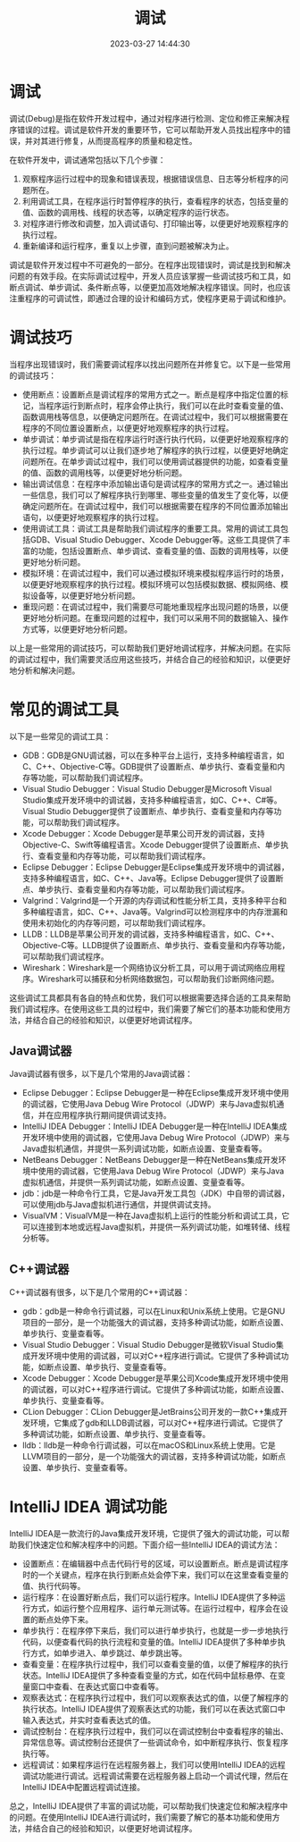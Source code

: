 ﻿---
title: 调试
date: 2023-03-27 14:44:30
summary: 本文分享调试相关的基础知识。
tags:
- 程序设计
categories:
- 程序设计
---

# 调试

调试(Debug)是指在软件开发过程中，通过对程序进行检测、定位和修正来解决程序错误的过程。调试是软件开发的重要环节，它可以帮助开发人员找出程序中的错误，并对其进行修复，从而提高程序的质量和稳定性。

在软件开发中，调试通常包括以下几个步骤：
1. 观察程序运行过程中的现象和错误表现，根据错误信息、日志等分析程序的问题所在。
2. 利用调试工具，在程序运行时暂停程序的执行，查看程序的状态，包括变量的值、函数的调用栈、线程的状态等，以确定程序的运行状态。
3. 对程序进行修改和调整，加入调试语句、打印输出等，以便更好地观察程序的执行过程。
4. 重新编译和运行程序，重复以上步骤，直到问题被解决为止。

调试是软件开发过程中不可避免的一部分。在程序出现错误时，调试是找到和解决问题的有效手段。在实际调试过程中，开发人员应该掌握一些调试技巧和工具，如断点调试、单步调试、条件断点等，以便更加高效地解决程序错误。同时，也应该注重程序的可调试性，即通过合理的设计和编码方式，使程序更易于调试和维护。

# 调试技巧

当程序出现错误时，我们需要调试程序以找出问题所在并修复它。以下是一些常用的调试技巧：
- 使用断点：设置断点是调试程序的常用方式之一。断点是程序中指定位置的标记，当程序运行到断点时，程序会停止执行，我们可以在此时查看变量的值、函数调用栈等信息，以便确定问题所在。在调试过程中，我们可以根据需要在程序的不同位置设置断点，以便更好地观察程序的执行过程。
- 单步调试：单步调试是指在程序运行时逐行执行代码，以便更好地观察程序的执行过程。单步调试可以让我们逐步地了解程序的执行过程，以便更好地确定问题所在。在单步调试过程中，我们可以使用调试器提供的功能，如查看变量的值、函数的调用栈等，以便更好地分析问题。
- 输出调试信息：在程序中添加输出语句是调试程序的常用方式之一。通过输出一些信息，我们可以了解程序执行到哪里、哪些变量的值发生了变化等，以便确定问题所在。在调试过程中，我们可以根据需要在程序的不同位置添加输出语句，以便更好地观察程序的执行过程。
- 使用调试工具：调试工具是帮助我们调试程序的重要工具。常用的调试工具包括GDB、Visual Studio Debugger、Xcode Debugger等。这些工具提供了丰富的功能，包括设置断点、单步调试、查看变量的值、函数的调用栈等，以便更好地分析问题。
- 模拟环境：在调试过程中，我们可以通过模拟环境来模拟程序运行时的场景，以便更好地观察程序的执行过程。模拟环境可以包括模拟数据、模拟网络、模拟设备等，以便更好地分析问题。
- 重现问题：在调试过程中，我们需要尽可能地重现程序出现问题的场景，以便更好地分析问题。在重现问题的过程中，我们可以采用不同的数据输入、操作方式等，以便更好地分析问题。

以上是一些常用的调试技巧，可以帮助我们更好地调试程序，并解决问题。在实际的调试过程中，我们需要灵活应用这些技巧，并结合自己的经验和知识，以便更好地分析和解决问题。

# 常见的调试工具

以下是一些常见的调试工具：
- GDB：GDB是GNU调试器，可以在多种平台上运行，支持多种编程语言，如C、C++、Objective-C等。GDB提供了设置断点、单步执行、查看变量和内存等功能，可以帮助我们调试程序。
- Visual Studio Debugger：Visual Studio Debugger是Microsoft Visual Studio集成开发环境中的调试器，支持多种编程语言，如C、C++、C#等。Visual Studio Debugger提供了设置断点、单步执行、查看变量和内存等功能，可以帮助我们调试程序。
- Xcode Debugger：Xcode Debugger是苹果公司开发的调试器，支持Objective-C、Swift等编程语言。Xcode Debugger提供了设置断点、单步执行、查看变量和内存等功能，可以帮助我们调试程序。
- Eclipse Debugger：Eclipse Debugger是Eclipse集成开发环境中的调试器，支持多种编程语言，如C、C++、Java等。Eclipse Debugger提供了设置断点、单步执行、查看变量和内存等功能，可以帮助我们调试程序。
- Valgrind：Valgrind是一个开源的内存调试和性能分析工具，支持多种平台和多种编程语言，如C、C++、Java等。Valgrind可以检测程序中的内存泄漏和使用未初始化的内存等问题，可以帮助我们调试程序。
- LLDB：LLDB是苹果公司开发的调试器，支持多种编程语言，如C、C++、Objective-C等。LLDB提供了设置断点、单步执行、查看变量和内存等功能，可以帮助我们调试程序。
- Wireshark：Wireshark是一个网络协议分析工具，可以用于调试网络应用程序。Wireshark可以捕获和分析网络数据包，可以帮助我们诊断网络问题。

这些调试工具都具有各自的特点和优势，我们可以根据需要选择合适的工具来帮助我们调试程序。在使用这些工具的过程中，我们需要了解它们的基本功能和使用方法，并结合自己的经验和知识，以便更好地调试程序。

## Java调试器

Java调试器有很多，以下是几个常用的Java调试器：
- Eclipse Debugger：Eclipse Debugger是一种在Eclipse集成开发环境中使用的调试器，它使用Java Debug Wire Protocol（JDWP）来与Java虚拟机通信，并在应用程序执行期间提供调试支持。
- IntelliJ IDEA Debugger：IntelliJ IDEA Debugger是一种在IntelliJ IDEA集成开发环境中使用的调试器，它使用Java Debug Wire Protocol（JDWP）来与Java虚拟机通信，并提供一系列调试功能，如断点设置、变量查看等。
- NetBeans Debugger：NetBeans Debugger是一种在NetBeans集成开发环境中使用的调试器，它使用Java Debug Wire Protocol（JDWP）来与Java虚拟机通信，并提供一系列调试功能，如断点设置、变量查看等。
- jdb：jdb是一种命令行工具，它是Java开发工具包（JDK）中自带的调试器，可以使用jdb与Java虚拟机进行通信，并提供调试支持。
- VisualVM：VisualVM是一种在Java虚拟机上运行的性能分析和调试工具，它可以连接到本地或远程Java虚拟机，并提供一系列调试功能，如堆转储、线程分析等。

## C++调试器

C++调试器有很多，以下是几个常用的C++调试器：
- gdb：gdb是一种命令行调试器，可以在Linux和Unix系统上使用。它是GNU项目的一部分，是一个功能强大的调试器，支持多种调试功能，如断点设置、单步执行、变量查看等。
- Visual Studio Debugger：Visual Studio Debugger是微软Visual Studio集成开发环境中使用的调试器，可以对C++程序进行调试。它提供了多种调试功能，如断点设置、单步执行、变量查看等。
- Xcode Debugger：Xcode Debugger是苹果公司Xcode集成开发环境中使用的调试器，可以对C++程序进行调试。它提供了多种调试功能，如断点设置、单步执行、变量查看等。
- CLion Debugger：CLion Debugger是JetBrains公司开发的一款C++集成开发环境，它集成了gdb和LLDB调试器，可以对C++程序进行调试。它提供了多种调试功能，如断点设置、单步执行、变量查看等。
- lldb：lldb是一种命令行调试器，可以在macOS和Linux系统上使用。它是LLVM项目的一部分，是一个功能强大的调试器，支持多种调试功能，如断点设置、单步执行、变量查看等。

# IntelliJ IDEA 调试功能

IntelliJ IDEA是一款流行的Java集成开发环境，它提供了强大的调试功能，可以帮助我们快速定位和解决程序中的问题。下面介绍一些IntelliJ IDEA的调试方法：
- 设置断点：在编辑器中点击代码行号的区域，可以设置断点。断点是调试程序时的一个关键点，程序在执行到断点处会停下来，我们可以在这里查看变量的值、执行代码等。
- 运行程序：在设置好断点后，我们可以运行程序。IntelliJ IDEA提供了多种运行方式，如运行整个应用程序、运行单元测试等。在运行过程中，程序会在设置的断点处停下来。
- 单步执行：在程序停下来后，我们可以进行单步执行，也就是一步一步地执行代码，以便查看代码的执行流程和变量的值。IntelliJ IDEA提供了多种单步执行方式，如单步进入、单步跳过、单步跳出等。
- 查看变量：在程序执行过程中，我们可以查看变量的值，以便了解程序的执行状态。IntelliJ IDEA提供了多种查看变量的方式，如在代码中鼠标悬停、在变量窗口中查看、在表达式窗口中查看等。
- 观察表达式：在程序执行过程中，我们可以观察表达式的值，以便了解程序的执行状态。IntelliJ IDEA提供了观察表达式的功能，我们可以在表达式窗口中输入表达式，并实时查看表达式的值。
- 调试控制台：在程序执行过程中，我们可以在调试控制台中查看程序的输出、异常信息等。调试控制台还提供了一些调试命令，如中断程序执行、恢复程序执行等。
- 远程调试：如果程序运行在远程服务器上，我们可以使用IntelliJ IDEA的远程调试功能进行调试。远程调试需要在远程服务器上启动一个调试代理，然后在IntelliJ IDEA中配置远程调试连接。

总之，IntelliJ IDEA提供了丰富的调试功能，可以帮助我们快速定位和解决程序中的问题。在使用IntelliJ IDEA进行调试时，我们需要了解它的基本功能和使用方法，并结合自己的经验和知识，以便更好地调试程序。
